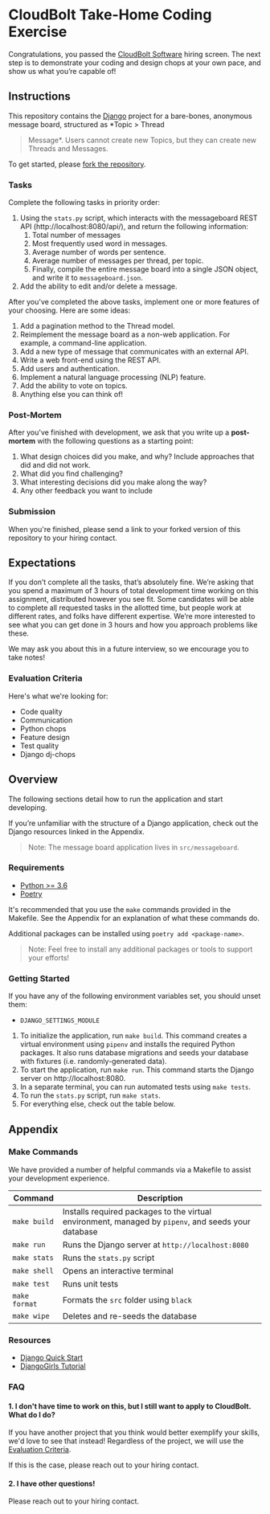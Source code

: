 # CloudBolt Take-Home Coding Exercise

Congratulations, you passed the [CloudBolt Software](http://cloudbolt.io) hiring
screen. The next step is to demonstrate your coding and design chops at your own
pace, and show us what you’re capable of!

## Instructions

This repository contains the [Django](https://docs.djangoproject.com/en/2.2/)
project for a bare-bones, anonymous message board, structured as *Topic > Thread
> Message*. Users cannot create new Topics, but they can create new Threads and
Messages.

To get started, please [fork the
repository](https://github.com/CloudBoltSoftware/coding-exercise/fork).

### Tasks

Complete the following tasks in priority order:

1. Using the `stats.py` script, which interacts with the messageboard REST
   API (http://localhost:8080/api/), and return the following information:
    1. Total number of messages
    1. Most frequently used word in messages.
    1. Average number of words per sentence.
    1. Average number of messages per thread, per topic.
    1. Finally, compile the entire message board into a single JSON object, and
       write it to `messageboard.json`.
1. Add the ability to edit and/or delete a message.

After you've completed the above tasks, implement one or more features of your
choosing. Here are some ideas:

1. Add a pagination method to the Thread model.
1. Reimplement the message board as a non-web application. For example, a
   command-line application.
1. Add a new type of message that communicates with an external API.
1. Write a web front-end using the REST API.
1. Add users and authentication.
1. Implement a natural language processing (NLP) feature.
1. Add the ability to vote on topics.
1. Anything else you can think of!

### Post-Mortem

After you've finished with development, we ask that you write up a
**post-mortem** with the following questions as a starting point:

1. What design choices did you make, and why? Include approaches that did and
   did not work.
1. What did you find challenging?
1. What interesting decisions did you make along the way?
1. Any other feedback you want to include

### Submission

When you're finished, please send a link to your forked version of this
repository to your hiring contact.

## Expectations

If you don’t complete all the tasks, that’s absolutely fine. We’re asking that
you spend a maximum of 3 hours of total development time working on this
assignment, distributed however you see fit. Some candidates will be able to
complete all requested tasks in the allotted time, but people work at different
rates, and folks have different expertise. We’re more interested to see what you
can get done in 3 hours and how you approach problems like these.

We may ask you about this in a future interview, so we encourage you to take
notes!

### Evaluation Criteria

Here's what we're looking for:

* Code quality
* Communication
* Python chops
* Feature design
* Test quality
* Django dj-chops

## Overview

The following sections detail how to run the application and start developing.

If you’re unfamiliar with the structure of a Django application, check out the
Django resources linked in the Appendix.

> Note: The message board application lives in `src/messageboard`.

### Requirements

* [Python >= 3.6](https://www.python.org/downloads/)
* [Poetry](https://github.com/python-poetry/poetry)

It's recommended that you use the `make` commands provided in the Makefile. See
the Appendix for an explanation of what these commands do.

Additional packages can be installed using `poetry add <package-name>`.

> Note: Feel free to install any additional packages or tools to support your
> efforts!

### Getting Started

If you have any of the following environment variables set, you should unset them:
* `DJANGO_SETTINGS_MODULE`

1. To initialize the application, run `make build`. This command creates a
   virtual environment using `pipenv` and installs the required Python packages.
   It also runs database migrations and seeds your database with fixtures (i.e.
   randomly-generated data).
2. To start the application, run `make run`. This command starts the Django
   server on http://localhost:8080.
3. In a separate terminal, you can run automated tests using `make tests`.
4. To run the `stats.py` script, run `make stats`.
5. For everything else, check out the table below.

## Appendix

### Make Commands

We have provided a number of helpful commands via a Makefile to assist your
development experience.

| Command       | Description                                                                                         |
|---------------|-----------------------------------------------------------------------------------------------------|
| `make build`  | Installs required packages to the virtual environment, managed by `pipenv`, and seeds your database |
| `make run`    | Runs the Django server at `http://localhost:8080`                                                   |
| `make stats`  | Runs the `stats.py` script                                                                          |
| `make shell`  | Opens an interactive terminal                                                                       |
| `make test`   | Runs unit tests                                                                                     |
| `make format` | Formats the `src` folder using `black`                                                              |
| `make wipe`   | Deletes and re-seeds the database                                                                   |

### Resources

* [Django Quick Start](https://docs.djangoproject.com/en/2.2/intro/overview/)
* [DjangoGirls Tutorial](https://tutorial.djangogirls.org/en/)

### FAQ

#### 1. I don't have time to work on this, but I still want to apply to CloudBolt. What do I do?

If you have another project that you think would better exemplify your skills,
we'd love to see that instead! Regardless of the project, we will use the
[Evaluation Criteria](#evaluation-criteria).

If this is the case, please reach out to your hiring contact.

#### 2. I have other questions!

Please reach out to your hiring contact.
